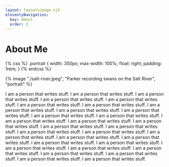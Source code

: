 ```yaml
---
layout: layouts/page.njk
eleventyNavigation:
  key: About
  order: 2
---
```

# About Me
{% css %}
.portrait { 
  width: 350px;
  max-width: 100%;
  float: right;
  padding: 1rem;
}
{% endcss %}

{% image "./salt-river.jpeg", "Parker recording swans on the Salt River", "portrait" %}

I am a person that writes stuff. I am a person that writes stuff. I am a person that writes stuff. I am a person that writes stuff. I am a person that writes stuff. I am a person that writes stuff. I am a person that writes stuff. I am a person that writes stuff. I am a person that writes stuff. I am a person that writes stuff. I am a person that writes stuff. I am a person that writes stuff. I am a person that writes stuff. I am a person that writes stuff. I am a person that writes stuff. I am a person that writes stuff. I am a person that writes stuff. I am a person that writes stuff. I am a person that writes stuff. I am a person that writes stuff. I am a person that writes stuff. I am a person that writes stuff. I am a person that writes stuff. I am a person that writes stuff. I am a person that writes stuff. I am a person that writes stuff. I am a person that writes stuff. I am a person that writes stuff. I am a person that writes stuff. I am a person that writes stuff. I am a person that writes stuff. 
